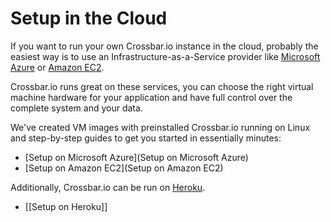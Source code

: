 # Setup in the Cloud

If you want to run your own Crossbar.io instance in the cloud, probably the easiest way is to use an Infrastructure-as-a-Service provider like [Microsoft Azure](azure.microsoft.com/) or [Amazon EC2](http://aws.amazon.com/ec2/).

Crossbar.io runs great on these services, you can choose the right virtual machine hardware for your application and have full control over the complete system and your data.

We've created VM images with preinstalled Crossbar.io running on Linux and step-by-step guides to get you started in essentially minutes:

* [Setup on Microsoft Azure](Setup on Microsoft Azure)
* [Setup on Amazon EC2](Setup on Amazon EC2)

Additionally, Crossbar.io can be run on [Heroku](https://www.heroku.com/).

* [[Setup on Heroku]]
